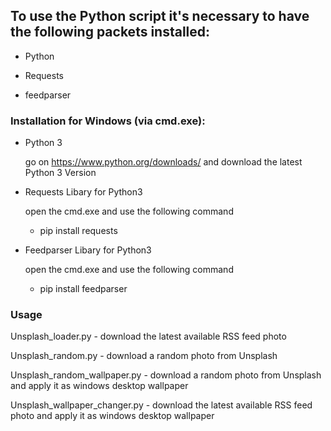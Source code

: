 ## To use the Python script it's necessary to have the following packets installed:

- Python
	
- Requests

- feedparser



### Installation for Windows (via cmd.exe):
	
- Python 3

	go on https://www.python.org/downloads/ and download the latest Python 3 Version
	
- Requests Libary for Python3
	
	open the cmd.exe and use the following command
	- pip install requests
	
- Feedparser Libary for Python3
	
	open the cmd.exe and use the following command
	- pip install feedparser

	
### Usage

Unsplash_loader.py - download the latest available RSS feed photo

Unsplash_random.py - download a random photo from Unsplash

Unsplash_random_wallpaper.py - download a random photo from Unsplash and apply it as windows desktop wallpaper

Unsplash_wallpaper_changer.py - download the latest available RSS feed photo and apply it as windows desktop wallpaper